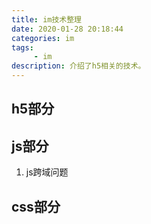 ```yaml
---
title: im技术整理
date: 2020-01-28 20:18:44
categories: im
tags:
     - im
description: 介绍了h5相关的技术。
---
```


## h5部分


## js部分
1. js跨域问题


## css部分